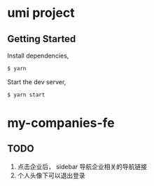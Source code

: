 # umi project

## Getting Started

Install dependencies,

```bash
$ yarn
```

Start the dev server,

```bash
$ yarn start
```
# my-companies-fe

## TODO

1. 点击企业后， sidebar 导航企业相关的导航链接
2. 个人头像下可以退出登录

